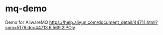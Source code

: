 # mq-demo
Demo for AliwareMQ
https://help.aliyun.com/document_detail/44711.html?spm=5176.doc44713.6.569.2lPOly
